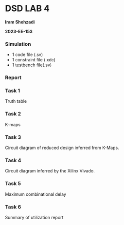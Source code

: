 # DSD LAB 4

**Iram Shehzadi**

**2023-EE-153**

### Simulation

* 1 code file (.sv)
* 1 constraint file (.xdc)
* 1 testbench file(.sv)

### Report
### Task 1
Truth table 
### Task 2
K-maps
### Task 3
Circuit diagram of reduced design inferred from K-Maps.
### Task 4
Circuit diagram inferred by the Xilinx Vivado.
### Task 5
Maximum combinational delay
### Task 6
Summary of utilization report
